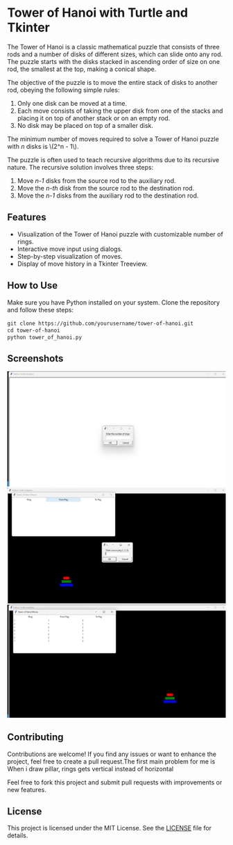 <h1>Tower of Hanoi with Turtle and Tkinter</h1>
<p>The Tower of Hanoi is a classic mathematical puzzle that consists of three rods and a number of disks of different sizes, which can slide onto any rod. The puzzle starts with the disks stacked in ascending order of size on one rod, the smallest at the top, making a conical shape.</p>

<p>The objective of the puzzle is to move the entire stack of disks to another rod, obeying the following simple rules:</p>

<ol>
    <li>Only one disk can be moved at a time.</li>
    <li>Each move consists of taking the upper disk from one of the stacks and placing it on top of another stack or on an empty rod.</li>
    <li>No disk may be placed on top of a smaller disk.</li>
</ol>

<p>The minimum number of moves required to solve a Tower of Hanoi puzzle with <em>n</em> disks is \(2^n - 1\).</p>

<p>The puzzle is often used to teach recursive algorithms due to its recursive nature. The recursive solution involves three steps:</p>

<ol>
    <li>Move <em>n-1</em> disks from the source rod to the auxiliary rod.</li>
    <li>Move the <em>n-th</em> disk from the source rod to the destination rod.</li>
    <li>Move the <em>n-1</em> disks from the auxiliary rod to the destination rod.</li>
</ol>


<h2>Features</h2>
<ul>
    <li>Visualization of the Tower of Hanoi puzzle with customizable number of rings.</li>
    <li>Interactive move input using dialogs.</li>
    <li>Step-by-step visualization of moves.</li>
    <li>Display of move history in a Tkinter Treeview.</li>
</ul>

<h2>How to Use</h2>

<p>Make sure you have Python installed on your system. Clone the repository and follow these steps:</p>

<pre><code>git clone https://github.com/yourusername/tower-of-hanoi.git
cd tower-of-hanoi
python tower_of_hanoi.py
</code></pre>

<h2>Screenshots</h2>

<img src="screenshot1.png">
<img src="screenshot2.png">
<img src="screenshot3.png">

<h2>Contributing</h2>

<p>Contributions are welcome! If you find any issues or want to enhance the project, feel free to create a pull request.The first main problem for me is When i draw pillar, rings gets vertical instead of horizontal</p>
    <p>Feel free to fork this project and submit pull requests with improvements or new features.</p>
    
   <h2>License</h2>
    <p>This project is licensed under the MIT License. See the <a href="https://opensource.org/licenses/MIT">LICENSE</a> file for details.</p>
    
</body>
</html>
